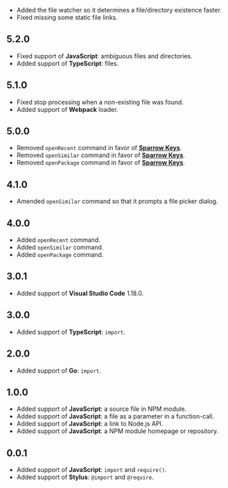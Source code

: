 - Added the file watcher so it determines a file/directory existence faster.
- Fixed missing some static file links.

## 5.2.0
- Fixed support of **JavaScript**: ambiguous files and directories.
- Added support of **TypeScript**: files.

## 5.1.0
- Fixed stop processing when a non-existing file was found.
- Added support of **Webpack** loader.

## 5.0.0
- Removed `openRecent` command in favor of [**Sparrow Keys**](https://marketplace.visualstudio.com/items?itemName=thisismanta.sparrow-keys).
- Removed `openSimilar` command in favor of [**Sparrow Keys**](https://marketplace.visualstudio.com/items?itemName=thisismanta.sparrow-keys).
- Removed `openPackage` command in favor of [**Sparrow Keys**](https://marketplace.visualstudio.com/items?itemName=thisismanta.sparrow-keys).

## 4.1.0
- Amended `openSimilar` command so that it prompts a file picker dialog.

## 4.0.0
- Added `openRecent` command.
- Added `openSimilar` command.
- Added `openPackage` command.

## 3.0.1
- Added support of **Visual Studio Code** 1.18.0.

## 3.0.0
- Added support of **TypeScript**: `import`.

## 2.0.0
- Added support of **Go**: `import`.

## 1.0.0
- Added support of **JavaScript**: a source file in NPM module.
- Added support of **JavaScript**: a file as a parameter in a function-call.
- Added support of **JavaScript**: a link to Node.js API.
- Added support of **JavaScript**: a NPM module homepage or repository.

## 0.0.1
- Added support of **JavaScript**: `import` and `require()`.
- Added support of **Stylus**: `@import` and `@require`.